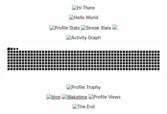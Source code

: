 <p align="center">
    <!-- https://github.com/kyechan99/capsule-render -->
    <img src="https://capsule-render.vercel.app/api?type=waving&color=gradient&height=300&&section=header&text=HI%20THERE&fontSize=90&fontAlign=50&fontAlignY=30&desc=I%20am%20Huaijin&descAlign=50&descSize=30&descAlignY=60&animation=twinkling" alt="Hi There" title="Hi There"/>
</p>

<p align="center">
    <!-- https://github.com/DenverCoder1/readme-typing-svg -->
    <img width="800" src="https://readme-typing-svg.demolab.com?font=LXGW+WenKai+TC&size=22&pause=1000&center=true&vCenter=true&random=false&width=600&lines=Welcome+to+my+GitHub+profile+page!+👋;" alt="Hello World" title="Hello World"/>
</p>

<p align="center">
    <!-- https://github.com/anuraghazra/github-readme-stats -->
    <!-- rules: https://github.com/anuraghazra/github-readme-stats/blob/master/src/calculateRank.js -->
    <img width="400" src="https://github-readme-stats.vercel.app/api?username=Huaijin&theme=transparent&show_icons=true&hide_border=true&show=reviews,discussions_started&hide_title=true&hide=contribs&number_format=long&count_private=true" alt="Profile Stats" title="Profile Stats" />
    <!-- https://github.com/DenverCoder1/github-readme-streak-stats -->
    <img width="400" src="https://streak-stats.demolab.com?user=Huaijin2005&theme=transparent&hide_border=true" alt="Streak Stats" title="Streak Stats" />
    <!-- self-host in Vercel -->
    <!-- <img width="400" src="https://github-readme-streak-stats-Huaijin2005.vercel.app?user=Huaijin2005&theme=transparent&hide_border=true" alt="Streak Stats" title="Streak Stats" /> -->
    <img width="400" src="https://github-readme-stats.vercel.app/api/top-langs/?username=Huaijin2005&layout=compact"/>
</p>


<p align="center">
    <!-- https://github.com/Ashutosh00710/github-readme-activity-graph -->
    <img width="800" src="https://github-readme-activity-graph.vercel.app/graph?username=Huaijin2005&theme=github-compact&hide_border=true&area=true&custom_title=Activity%20Graph" alt="Activity Graph" title="Activity Graph" />
</p>


<p align="center">
	<img src="https://raw.githubusercontent.com/Huaijin2005/Huaijin2005/output/github-contribution-grid-snake-dark.svg"/>
</p>


<p align="center">
    <!-- https://github.com/ryo-ma/github-profile-trophy -->
    <!-- rules: https://github.com/ryo-ma/github-profile-trophy/blob/master/src/trophy.ts -->
    <img width="800" src="https://github-profile-trophy.vercel.app/?username=Huaijin2005&no-bg=true&no-frame=true&theme=algolia&title=-MultiLanguage" alt="Profile Trophy" title="Profile Trophy" />
</p>

<p align="center">
    <!-- https://github.com/badges/shields --> 
    <a href="https://lonelygod.me"><img src="https://img.shields.io/badge/blog-lonelygod.me-blue?logo=RSS&logoColor=f5f5f5" alt="blog" title="blog" /></a>
    <a href="https://wakatime.com/@Huaijin2005"><img src="https://wakatime.com/badge/user/2e2a9302-fda6-45e3-b0d2-5411e21a14f4.svg" alt="Wakatime" title="Wakatime" /></a>
    <!-- https://github.com/antonkomarev/github-profile-views-counter -->
    <span><img src="https://komarev.com/ghpvc/?username=Huaijin2005&label=profile+views" alt="Profile Views" title="Profile Views" /></span>
</p>


<p align="center">
    <!-- https://github.com/kyechan99/capsule-render -->
    <img src="https://capsule-render.vercel.app/api?type=waving&color=gradient&height=300&&section=footer&text=THE%20END&fontSize=90&fontAlign=50&fontAlignY=70&desc=Keep%20it%20simple,%20stupid&descAlign=50&descSize=30&descAlignY=40&animation=twinkling" alt="The End" title="The End"/>
</p>

<!--
**Huaijin2005/Huaijin2005** is a ✨ _special_ ✨ repository because its `README.md` (this file) appears on your GitHub profile.

Here are some ideas to get you started:

- 🔭 I’m currently working on ...
- 🌱 I’m currently learning ...
- 👯 I’m looking to collaborate on ...
- 🤔 I’m looking for help with ...
- 💬 Ask me about ...
- 📫 How to reach me: ...
- 😄 Pronouns: ...
- ⚡ Fun fact: ...
  -->
